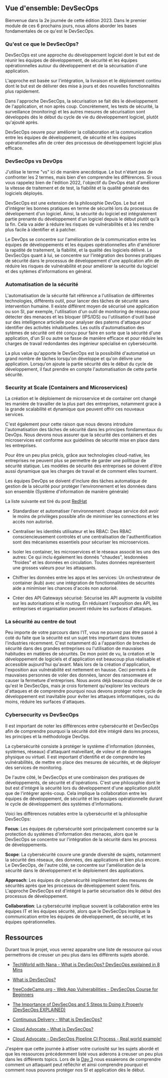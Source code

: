 ## Vue d'ensemble: DevSecOps

Bienvenue dans la 2e journée de cette édition 2023. Dans le premier module de ces 6 prochains jours, nous allons aborder les bases fondamentales de ce qu'est le DevSecOps.

### Qu'est ce que le DevSecOps? 

DevSecOps est une approche du développement logiciel dont le but est de réunir les équipes de développement, de sécurité et les équipes opérationnelles autour du développement et de la sécurisation d'une application.

L'approche est basée sur l'intégration, la livraison et le déploiement continu dont le but est de délivrer des mise à jours et des nouvelles fonctionnalités plus rapidement. 

Dans l'approche DevSecOps, la sécurisation se fait dès le développement de l'application, et non après coup. Concrètement, les tests de sécurité, la surveillance (monitoring) et les autres mesures de sécurisation sont développés dès le début du cycle de vie du développement logiciel, plutôt qu'ajouté après.

DevSecOps oeuvre pour améliorer la collaboration et la communication entre les équipes de développement, de sécurité et les équipes opérationnelles afin de créer des processus de développement logiciel plus efficace.

### DevSecOps vs DevOps 

J'utilise le terme "vs" ici de manière anecdotique. Le but n'étant pas de confronter les 2 termes, mais bien d'en comprendre les différences. Si vous vous rappelez bien de l'édition 2022, l'objectif du DevOps était d'améliorer la vitesse de traitement et de test, la fiabilité et la qualité générale des logiciels déployés.

DevSecOps est une extension de la philosophie DevOps. Le but est d'intégrer les bonnes pratiques en terme de sécurité lors du processus de dévelopement d'un logiciel. Ainsi, la sécurité du logiciel est intégralement partie prenante du développement d'un logiciel depuis le début plutôt qu'à la fin. Cela va aider à réduire les risques de vulnérabilités et à les rendre plus facile à identifier et à patcher. 

Le DevOps se concentre sur l'amélioration de la communication entre les équipes de développements et les équipes opérationnelles afin d'améliorer la rapidité de traitement, la fiabilité, et la qualité des logiciels délivré. Le DevSecOps quant à lui, se concentre sur l'intégration des bonnes pratiques de sécurité dans le processus de développement d'une application afin de réduire les risques de vulnérabilité et pour améliorer la sécurité du logiciel et des sytèmes d'informations en général. 

### Automatisation de la sécurité

L'automatisation de la sécurité fait référence a l'utilisation de différentes technologies, différents outil, pour lancer des tâches de sécurité sans intervention humaine.
Il existe différent moyen de sécurisé une application ou son SI, par exemple, l'utilisation d'un outil de monitoring de réseau pour détecter des menaces et les bloquer (IPS/IDS) ou l'utilisation d'outil basé sur des intelligence articielle pour analyser des paterns d'attaque pour identifier des activités inhabituelles. Les outils d'automatisation des sytèmes de sécurité ont été conçu pour faire en sorte que la sécurité d'une application, d'un SI ou autre se fasse de manière efficace et pour réduire les charges de travail redondantes des ingénieur spécialisé en cybersécurité.

La plus value qu'apporte le DevSecOps est la possibilité d'automatisé un grand nombre de tâches lorsqu'on développe et qu'on délivre une application. Lorsqu'on ajoute la partie sécurité dès le début du cycle de développement, il faut prendre en compte l'automatisation de cette partie sécurité.

### Security at Scale (Containers and Microservices)

La création et le déploiement de microservice et de container ont changé les manière de travailler de la plus part des entreprises, notamment grace à la grande scalabilité et dynamique que peuvent offrir ces nouveaux services.

C'est également pour cette raison que nous devons introduire l'automatisation des tâches de sécurité dans les principes fondamentaux du DevOps. Nous devons nous assurer que la sécurité des containers et des microservices est conforme aux guidelines de sécurité mise en place dans les entreprises. 

Pour être un peu plus précis, grâce aux technologies cloud-native, les entreprises ne peuvent plus se permettre de garder une politique de sécurité statique. Les modèles de sécurité des entreprises se doivent d'être aussi dynamique que les charges de travail et de comment elles tournent.

Les équipes DevOps se doivent d'inclure des tâches automatique de gestion de la sécurité pour protéger l'environnement et les données dans son ensemble (Système d'information de manière générale) 

La liste suivante est tiré du post [RedHat](https://www.redhat.com/en/topics/devops/what-is-devsecops)

- Standardiser et automatiser l'environnement: chaque service doit avoir le moins de privilèges possible afin de minimiser les connections et les accès non autorisé.

- Centraliser les identités utilisateur et les RBAC: Des RBAC consciencieusement controlés et une centralisation de l'authentification sont des mécanismes essentiels pour sécuriser les microservices.

- Isoler les container, les microservices et le réseaux associé les uns des autres: Ce qui inclu également les donnés "chaudes", lesdonnées "froides" et les données en circulation. Toutes données représentent une grosses valeurs pour les attaquants.

- Chiffrer les données entre les apps et les services: Un orchestrateur de container (kub) avec une intégration de fonctionnalitées de sécurités aide a minimiser les chances d'accès non autorisé. 

- Créer des API Gateways sécurisé: Sécurisé les API augmente la visibilité sur les autorisations et le routing. En réduisant l'exposition des API, les entreprises et organisation peuvent réduire les surfaces d'attaques.

### La sécurité au centre de tout

Peu importe de votre parcours dans l'IT, vous ne pouvez pas être passé à coté du faite que la sécurité est un sujet très important dans toutes l'industries récemment. C'est notamment dû a l'apparition de breches de sécurité dans des grandes entreprises ou l'utilisation de mauvaises habitudes en matières de sécurités. De mon point de vu, la création et le développement de logiciels et d'application est beaucoup plus réalisable et accessible aujourd'hui qu'avant. Mais lors de la création d'application, l'exposition aux vulnérabilité est nettement en hausse. Ceci permets à de mauvaises personnes de voler des données, lancer des ransomware et causer la fermeture d'entreprises. Nous avons déjà beaucoup discuté de ce qu'est le DevSecOps, mais je crois fortement qu'explorer les vecteurs d'attaques et de comprendre pourquoi nous devons protéger notre cycle de développement est inavitable pour éviter les attaques informatiques, ou du moins, réduire les surfaces d'attaques.


### Cybersecurity vs DevSecOps

Il est important de noter les différences entre cybersécurité et DevSecOps afin de comprendre pourquoi la sécurité doit être intégré dans les process, les principes et la méthodologie DevOps.

La cybersécurité consiste à protéger le système d'information (données, systèmes, réseaux) d'attaquant malveillant, de voleur et de dommages physique ou virtuel. Il est important d'identifié et de comprendre les vulnérabilités, de mettre en place des mesures de sécurités, et de déployer des services de monitoring.

De l'autre côté, le DevSecOps et une combinaison des pratiques de développements, de sécurité et d'opérations. C'est une philosophie dont le but est d'intégré la sécurité lors du développement d'une application plutôt que de l'intégrer après-coup. Cela implique la collaboration entre les équipes de développement, de sécurité et les équipes opérationnelle durant le cycle de développement des systèmes d'informations.

Voici les différences notables entre la cybersécurité et la philosophie DevSecOps: 

**Focus**: Les équipes de cybersécurité sont principalement concentré sur la protection du systèmes d'information des menaces, alors que le DevSecOps se concentre sur l'intégration de la sécurité dans les process de développements.

**Scope**: La cybersécurité couvre une grande diversité de sujets, notamment la sécurité des réseaux, des données, des applications et bien plus encore. Le DevSecOps, de l'autre côté, se concentre sur l'amélioration de la sécurité dans le développement et le déploiement des applications.

**Approach**: Les équipes de cybersécurité implémentent des mesures de sécurités après que les processus de développement soient finis. L'approche DevSecOps est d'intégré la partie sécurisation dès le début des processus de développement.

**Collaboration**: La cybersécurité implique souvent la collaboration entre les équipes IT et les équipes sécurité, alors que le DevSecOps implique la communication entre les équipes de développement, de sécurité, et les équipes opérationnelles.


## Ressources 

Durant tous le projet, vous verrez apparaitre une liste de ressource qui vous permettrons de creuser un peu plus dans les différents sujets abordé.

- [TechWorld with Nana - What is DevSecOps? DevSecOps explained in 8 Mins](https://www.youtube.com/watch?v=nrhxNNH5lt0&list=PLsKoqAvws1pvg7qL7u28_OWfXwqkI3dQ1&index=1&t=19s)

- [What is DevSecOps?](https://www.youtube.com/watch?v=J73MELGF6u0&list=PLsKoqAvws1pvg7qL7u28_OWfXwqkI3dQ1&index=2&t=1s)

- [freeCodeCamp.org - Web App Vulnerabilities - DevSecOps Course for Beginners](https://www.youtube.com/watch?v=F5KJVuii0Yw&list=PLsKoqAvws1pvg7qL7u28_OWfXwqkI3dQ1&index=3&t=67s)

- [The Importance of DevSecOps and 5 Steps to Doing it Properly (DevSecOps EXPLAINED)](https://www.youtube.com/watch?v=KaoPQLyWq_g&list=PLsKoqAvws1pvg7qL7u28_OWfXwqkI3dQ1&index=4&t=13s)

- [Continuous Delivery - What is DevSecOps?](https://www.youtube.com/watch?v=NdvMUcWNlFw&list=PLsKoqAvws1pvg7qL7u28_OWfXwqkI3dQ1&index=5&t=6s)

- [Cloud Advocate - What is DevSecOps?](https://www.youtube.com/watch?v=a2y4Oj5wrZg&list=PLsKoqAvws1pvg7qL7u28_OWfXwqkI3dQ1&index=6)

- [Cloud Advocate - DevSecOps Pipeline CI Process - Real world example!](https://www.youtube.com/watch?v=ipe08lFQZU8&list=PLsKoqAvws1pvg7qL7u28_OWfXwqkI3dQ1&index=7&t=204s)

J'espère que cette journée à attiser votre curiosité sur les sujets abordé et que les ressources précédemment listé vous aiderons à creuser un peu plus dans les différents topics. Lors de la [Day 3](day03.md) nous essaierons de comprendre comment un attaquant peut réfléchir et ainsi comprendre pourquoi et comment nous pouvons protéger nos SI et application dès le début.